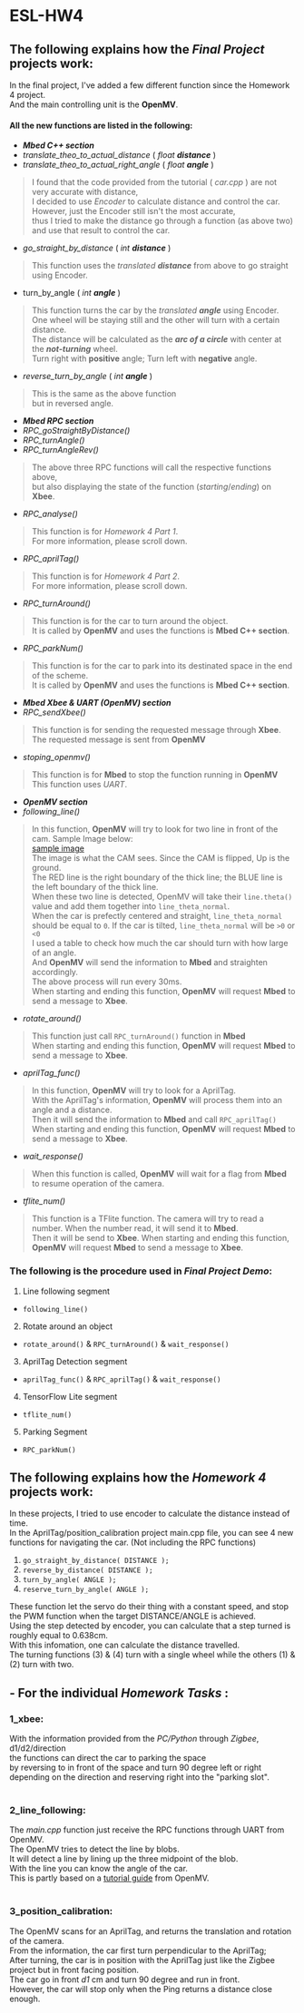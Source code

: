# ESL-HW4


## The following explains how the _*Final Project*_ projects work:
In the final project, I've added a few different function since the Homework 4 project.<br>
And the main controlling unit is the __OpenMV__.

#### All the new functions are listed in the following:
* **_Mbed C++ section_**
 * *translate_theo_to_actual_distance* ( _float **distance**_ )
 * *translate_theo_to_actual_right_angle* ( _float **angle**_ )
  > I found that the code provided from the tutorial ( *car.cpp* ) are not very accurate with distance,  <br>
I decided to use *Encoder* to calculate distance and control the car.<br>
However, just the Encoder still isn't the most accurate, <br>
thus I tried to make the distance go through a function (as above two) and use that result to control the car.
 * *go_straight_by_distance* ( _int **distance**_ )
  > This function uses the *translated **distance*** from above to go straight using Encoder.
 * turn_by_angle ( _int **angle**_ )
  > This function turns the car by the *translated **angle*** using Encoder.<br>
  >One wheel will be staying still and the other will turn with a certain distance.<br>
  >The distance will be calculated as the ***arc of a circle*** with center at the ***not-turning***  wheel.<br>
  >Turn right with **positive** angle; Turn left with **negative** angle.
  
 * *reverse_turn_by_angle* ( _int **angle**_ )
  > This is the same as the above function<br>
    but in reversed angle.
* **_Mbed RPC section_**
 * *RPC_goStraightByDistance()*
 * *RPC_turnAngle()*
 * *RPC_turnAngleRev()*
  >  The above three RPC functions will call the respective functions above,<br>
  >  but also displaying the state of the function (*starting*/*ending*) on **Xbee**.
 * *RPC_analyse()*
  > This function is for *Homework 4 Part 1*. <br>
  > For more information, please scroll down.
 * *RPC_aprilTag()*
  > This function is for *Homework 4 Part 2*. <br>
  > For more information, please scroll down. 
 * *RPC_turnAround()*
  > This function is for the car to turn around the object.<br>
  > It is called by **OpenMV** and uses the functions is **Mbed C++ section**.
 * *RPC_parkNum()*
  > This function is for the car to park into its destinated space in the end of the scheme.<br>
  > It is called by **OpenMV** and uses the functions is **Mbed C++ section**.
  
* **_Mbed Xbee & UART (OpenMV) section_**
 * *RPC_sendXbee()*
  > This function is for sending the requested message through **Xbee**.<br>
  > The requested message is sent from **OpenMV**
 * *stoping_openmv()*
  > This function is for **Mbed** to stop the function running in **OpenMV**<br>
  > This function uses *UART*.
* **_OpenMV section_**
 * *following_line()*
  > In this function, **OpenMV** will try to look for two line in front of the cam. Sample Image below:<br>
  > [sample image](/202200096_319848519806036_762838978969566786_n.png)<br>
  > The image is what the CAM sees. Since the CAM is flipped, Up is the ground.<br>
  > The RED line is the right boundary of the thick line; the BLUE line is the left boundary of the thick line.<br>
  > When these two line is detected, OpenMV will take their `line.theta()` value and add them together into `line_theta_normal`.<br>
  > When the car is prefectly centered and straight,  `line_theta_normal` should be equal to `0`.
  > If the car is tilted, `line_theta_normal` will be `>0` or `<0`<br>
  > I used a table to check how much the car should turn with how large of an angle.<br>
  > And **OpenMV** will send the information to **Mbed** and straighten accordingly.<br>
  > The above process will run every 30ms.<br>
  > When starting and ending this function, **OpenMV** will request **Mbed** to send a message to **Xbee**.
 * *rotate_around()*
  > This function just call `RPC_turnAround()` function in **Mbed**<br>
  > When starting and ending this function, **OpenMV** will request **Mbed** to send a message to **Xbee**.
 * *aprilTag_func()*
  > In this function, **OpenMV** will try to look for a AprilTag.<br>
  > With the AprilTag's information, **OpenMV** will process them into an angle and a distance.<br>
  > Then it will send the information to **Mbed** and call `RPC_aprilTag()`<br>
  > When starting and ending this function, **OpenMV** will request **Mbed** to send a message to **Xbee**.
 * *wait_response()*
  > When this function is called, **OpenMV** will wait for a flag from **Mbed** to resume operation of the camera.
 * *tflite_num()*
  > This function is a TFlite function. The camera will try to read a number. 
  > When the number read, it will send it to **Mbed**.<br>
  > Then it will be send to **Xbee**.
  > When starting and ending this function, **OpenMV** will request **Mbed** to send a message to **Xbee**.
  
### The following is the procedure used in *Final Project Demo*:
1. Line following segment
 * `following_line()`
2. Rotate around an object
 * `rotate_around()` & `RPC_turnAround()` & `wait_response()` 
3. AprilTag Detection segment
 * `aprilTag_func()` & `RPC_aprilTag()` & `wait_response()`
4. TensorFlow Lite segment
 * `tflite_num()` 
5. Parking Segment
 * `RPC_parkNum()`


## The following explains how the _Homework 4_ projects work:

In these projects, I tried to use encoder to calculate the distance instead of time.<br>
In the AprilTag/position_calibration project main.cpp file, you can see 4 new functions for navigating the car. (Not including the RPC functions)<br>

1. `go_straight_by_distance( DISTANCE );`<br>
2. `reverse_by_distance( DISTANCE );`<br>
3. `turn_by_angle( ANGLE );`<br>
4. `reserve_turn_by_angle( ANGLE );`<br>

These function let the servo do their thing with a constant speed, and stop the PWM function when the target DISTANCE/ANGLE is achieved.<br>
Using the step detected by encoder, you can calculate that a step turned is roughly equal to  0.638cm. <br>
With this infomation, one can calculate the distance travelled.<br>
The turning functions (3) & (4) turn with a single wheel while the others (1) & (2) turn with two.<br>

## - For the individual _Homework Tasks_ :

### 1_xbee:

With the information provided from the _PC/Python_ through _Zigbee_, d1/d2/direction <br>
the functions can direct the car to parking the space <br>
by reversing to in front of the space and turn 90 degree left or right <br>
depending on the direction and reserving right into the "parking slot".<br>
<br>

### 2_line_following:

The _main.cpp_ function just receive the RPC functions through UART from OpenMV.<br>
The OpenMV tries to detect the line by blobs.<br>
It will detect a line by lining up the three midpoint of the blob.<br>
With the line you can know the angle of the car.<br>
This is partly based on a [tutorial guide](https://book.openmv.cc/example/10-Color-Tracking/black-grayscale-line-following.html) from OpenMV.<br>
<br>

### 3_position_calibration:<br>
The OpenMV scans for an AprilTag, and returns the translation and rotation of the camera.<br>
From the information, the car first turn perpendicular to the AprilTag;<br>
After turning, the car is in position with the AprilTag just like the Zigbee project but in front facing position.<br>
The car go in front _d1_ cm and turn 90 degree and run in front.<br>
However, the car will stop only when the Ping returns a distance close enough.<br>
